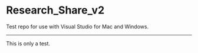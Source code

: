 # Research_Share_v2
Test repo for use with Visual Studio for Mac and Windows.  
  
  
----
This is only a test.
